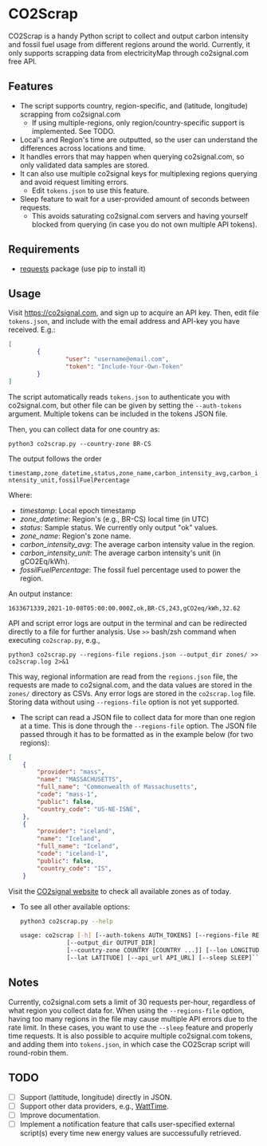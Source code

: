 # CO2Scrap
CO2Scrap is a handy Python script to collect and output carbon intensity and fossil fuel usage from different regions around the world. Currently, it only supports scrapping data from electricityMap through co2signal.com free API.

## Features
* The script supports country, region-specific, and (latitude, longitude) scrapping from co2signal.com
  * If using multiple-regions, only region/country-specific support is implemented. See TODO.
* Local's and Region's time are outputted, so the user can understand the differences across locations and time.
* It handles errors that may happen when querying co2signal.com, so only validated data samples are stored.
* It can also use multiple co2signal keys for multiplexing regions querying and avoid request limiting errors.
  -  Edit ```tokens.json``` to use this feature.
* Sleep feature to wait for a user-provided amount of seconds between requests.
  -  This avoids saturating co2signal.com servers and having yourself blocked from querying (in case you do not own multiple API tokens).
 
 ## Requirements
 
 * [requests](https://pypi.org/project/requests/) package (use pip to install it)
 
## Usage

Visit https://co2signal.com, and sign up to acquire an API key.
Then, edit file ```tokens.json```, and include with the email address and API-key you have received. E.g.:

```json
[
        {
                "user": "username@email.com",
                "token": "Include-Your-Own-Token"
        }
]
```

The script automatically reads ```tokens.json``` to authenticate you with co2signal.com, but other file can be given by setting the ```--auth-tokens``` argument. Multiple tokens can be included in the tokens JSON file.

Then, you can collect data for one country as:

```python3 co2scrap.py --country-zone BR-CS```

The output follows the order

```timestamp,zone_datetime,status,zone_name,carbon_intensity_avg,carbon_intensity_unit,fossilFuelPercentage```

Where:
- *timestamp*: Local epoch timestamp
- *zone_datetime*: Region's (e.g., BR-CS) local time (in UTC)
- *status*: Sample status. We currently only output "ok" values.
- *zone_name*: Region's zone name.
- *carbon_intensity_avg*: The average carbon intensity value in the region.
- *carbon_intensity_unit*: The average carbon intensity's unit (in gCO2Eq/kWh).
- *fossilFuelPercentage*: The fossil fuel percentage used to power the region.

An output instance:

```1633671339,2021-10-08T05:00:00.000Z,ok,BR-CS,243,gCO2eq/kWh,32.62```

API and script error logs are output in the terminal and can be redirected directly to a file for further analysis. Use ```>>``` bash/zsh command when executing ```co2scrap.py```, e.g.,

```python3 co2scrap.py --regions-file regions.json --output_dir zones/ >> co2scrap.log 2>&1```

This way, regional information are read from the ```regions.json``` file, the requests are made to co2signal.com, and the data values are stored in the ```zones/``` directory as CSVs. Any error logs are stored in the ```co2scrap.log``` file. Storing data without using ```--regions-file``` option is not yet supported.

* The script can read a JSON file to collect data for more than one region at a time. This is done through the ```--regions-file``` option. The JSON file passed through it has to be formatted as in the example below (for two regions):

```json
[
	{
		"provider": "mass",
		"name": "MASSACHUSETTS",
		"full_name": "Commonwealth of Massachusetts",
		"code": "mass-1",
		"public": false,
		"country_code": "US-NE-ISNE",
	},
	{
		"provider": "iceland",
		"name": "Iceland",
		"full_name": "Iceland",
		"code": "iceland-1",
		"public": false,
		"country_code": "IS",
	}
 ```
 Visit the [CO2signal website](https://api.electricitymap.org/v3/zones) to check all available zones as of today.

* To see all other available options:
   ```bash
   python3 co2scrap.py --help
   
   usage: co2scrap [-h] [--auth-tokens AUTH_TOKENS] [--regions-file REGIONS]
                [--output_dir OUTPUT_DIR]
                [--country-zone COUNTRY [COUNTRY ...]] [--lon LONGITUDE]
                [--lat LATITUDE] [--api_url API_URL] [--sleep SLEEP]```

## Notes

Currently, co2signal.com sets a limit of 30 requests per-hour, regardless of what region you collect data for. When using the ```--regions-file``` option, having too many regions in the file may cause multiple API errors due to the rate limit. In these cases, you want to use the ```--sleep``` feature and properly time requests. It is also possible to acquire multiple co2signal.com tokens, and adding them into ```tokens.json```, in which case the CO2Scrap script will round-robin them.

## TODO
- [ ] Support (lattitude, longitude) directly in JSON.
- [ ] Support other data providers, e.g., [WattTime](https://www.watttime.org/api-documentation).
- [ ] Improve documentation.
- [ ] Implement a notification feature that calls user-specified external script(s) every time new energy values are successufully retrieved.
